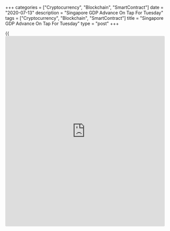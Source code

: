 +++
categories = ["Cryptocurrency", "Blockchain", "SmartContract"]
date = "2020-07-13"
description = "Singapore GDP Advance On Tap For Tuesday"
tags = ["Cryptocurrency", "Blockchain", "SmartContract"]
title = "Singapore GDP Advance On Tap For Tuesday"
type = "post"
+++

{{<iframe id="large-banner" src="https://www.bounty.group/#slide=10.0" width="100%" height="600" scrolling="no" style="border: 0px solid rgb(216, 221, 230); border-radius: 3px;">}}

Singapore will on Tuesday see an advance estimate for Q2 gross domestic
product, headlining a modest day for Asia-Pacific economic activity.

GDP is expected to plummet 37.4 percent on quarter and 10.5 percent on
year after slipping 4.7 percent on quarter and 0.7 percent on year in
the previous three months.

China will release June figures for imports, exports and trade balance.
Imports are expected to sink 10.0 percent on year after losing 16.7
percent in May. Exports are called lower by an annual 1.5 percent after
sliding 3.3 percent in the previous month. The trade balance is tipped
to show a surplus of $58.6 billion, down from $62.39 billion a month
earlier.

Japan will provide final May numbers for industrial production, with
forecasts suggesting a decline of 8.4 percent on month and 25.9 percent
on year following the 9.8 percent monthly fall and the 15.0 percent
yearly drop in the previous reading.

For comments and feedback [contact](https://www.playgroundfx.com/contact/): editorial@rtt[news](https://www.letsplayfx.com/blog/forex-news-website/).com

[Economic News][1]

 **What parts of the world are seeing the best (and worst) economic
performances lately? Click[here][2] to check out our [Econ Scorecard][2]
and find out! See up-to-the-moment [ranking](https://www.playgroundfx.com/blog/crypto-exchange-ranking/)s for the best and worst
performers in [GDP][3], [unemployment rate][4], [inflation][5] and much
more.**

   1. www.rtt[news](https://www.letsplayfx.com/blog/forex-news-website/).com/Content/EconomicNews.aspx
   2. www.rtt[news](https://www.letsplayfx.com/blog/forex-news-website/).com/economic-scorecard/world-rank/unemployment-rate/highest-performance.aspx
   3. www.rtt[news](https://www.letsplayfx.com/blog/forex-news-website/).com/economic-scorecard/world-rank/GDP/highest-performance.aspx
   4. www.rtt[news](https://www.letsplayfx.com/blog/forex-news-website/).com/economic-scorecard/world-rank/unemployment-rate/lowest-performance.aspx
   5. www.rtt[news](https://www.letsplayfx.com/blog/forex-news-website/).com/economic-scorecard/world-rank/CPI/highest-performance.aspx